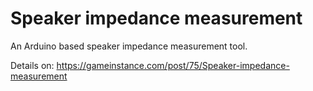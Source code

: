 # Speaker impedance measurement
An Arduino based speaker impedance measurement tool. 

Details on: https://gameinstance.com/post/75/Speaker-impedance-measurement
